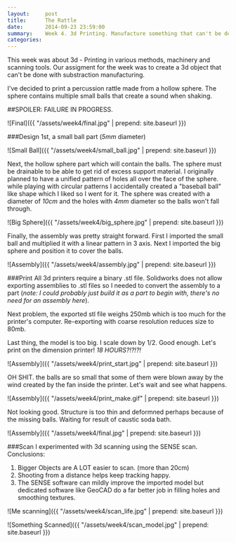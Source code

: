 ```yaml
---
layout:     post
title:      The Rattle
date:       2014-09-23 23:59:00
summary:    Week 4. 3d Printing. Manufacture something that can't be done with substraction methods.  
categories: 
---
```


This week was about 3d - Printing in various methods, machinery and scanning tools. Our assigment for the week was to create a 3d object that can't be done with substraction manufacturing.  

I've decided to print a percussion rattle made from a hollow sphere. The sphere contains multiple small balls that create a sound when shaking. 

##SPOILER: FAILURE IN PROGRESS. 

![Final]({{ "/assets/week4/final.jpg" | prepend: site.baseurl }})

###Design
1st, a small ball part (*5mm* diameter)

![Small Ball]({{ "/assets/week4/small_ball.jpg" | prepend: site.baseurl }})

Next, the hollow sphere part which will contain the balls. The sphere must be drainable to be able to get rid of excess support material. I originally planned to have a unified pattern of holes all over the face of the sphere. while playing with circular patterns I accidentally created a "baseball ball" like shape which I liked so I went for it. The sphere was created with a diameter of *10cm* and the holes with *4mm* diameter so the balls won't fall through.

![Big Sphere]({{ "/assets/week4/big_sphere.jpg" | prepend: site.baseurl }})

Finally, the assembly was pretty straight forward. First I imported the small ball and multiplied it with a linear pattern in 3 axis. Next I imported the big sphere and position it to cover the balls.

![Assembly]({{ "/assets/week4/assembly.jpg" | prepend: site.baseurl }})

###Print
All 3d printers require a binary .stl file. Solidworks does not allow exporting assemblies to .stl files so I needed to convert the assembly to a part (*note: I could probably just build it as a part to begin with, there's no need for an assembly here*).  

Next problem, the exported stl file weighs 250mb which is too much for the printer's computer. Re-exporting with coarse resolution reduces size to 80mb. 

Last thing, the model is too big. I scale down by 1/2. Good enough. Let's print on the dimension printer! *18 HOURS?!?!?!*

![Assembly]({{ "/assets/week4/print_start.jpg" | prepend: site.baseurl }})

OH SHIT. the balls are so small that some of them were blown away by the wind created by the fan inside the printer. Let's wait and see what happens.

![Assembly]({{ "/assets/week4/print_make.gif" | prepend: site.baseurl }})

Not looking good. Structure is too thin and deformned perhaps because of the missing balls. Waiting for result of caustic soda bath.

![Assembly]({{ "/assets/week4/final.jpg" | prepend: site.baseurl }})

###Scan
I experimented with 3d scanning using the SENSE scan. Conclusions: 

1. Bigger Objects are A LOT easier to scan. (more than 20cm)
2. Shooting from a distance helps keep tracking happy.
3. The SENSE software can mildly improve the imported model but dedicated software like GeoCAD do a far better job in filling holes and smoothing textures.

![Me scanning]({{ "/assets/week4/scan_life.jpg" | prepend: site.baseurl }})

![Something Scanned]({{ "/assets/week4/scan_model.jpg" | prepend: site.baseurl }})


